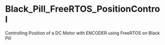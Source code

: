 # Black_Pill_FreeRTOS_PositionControl
Controlling Position of a DC Motor with ENCODER using FreeRTOS on Black Pill 
